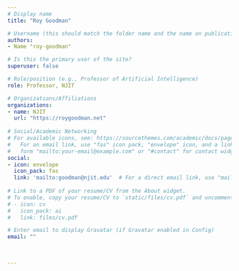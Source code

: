 ```yaml
---
# Display name
title: "Roy Goodman"

# Username (this should match the folder name and the name on publications)
authors:
- Name "roy-goodman"

# Is this the primary user of the site?
superuser: false

# Role/position (e.g., Professor of Artificial Intelligence)
role: Professor, NJIT

# Organizations/Affiliations
organizations:
- name: NJIT
  url: "https://roygoodman.net"
  
# Social/Academic Networking
# For available icons, see: https://sourcethemes.com/academic/docs/page-builder/#icons
#   For an email link, use "fas" icon pack, "envelope" icon, and a link in the
#   form "mailto:your-email@example.com" or "#contact" for contact widget.
social:
- icon: envelope
  icon_pack: fas
  link: 'mailto:goodman@njit.edu'  # For a direct email link, use "mailto:test@example.org".
  
# Link to a PDF of your resume/CV from the About widget.
# To enable, copy your resume/CV to `static/files/cv.pdf` and uncomment the lines below.
# - icon: cv
#   icon_pack: ai
#   link: files/cv.pdf

# Enter email to display Gravatar (if Gravatar enabled in Config)
email: ""

 
  
---
```



